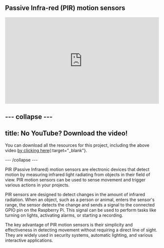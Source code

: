 ## Passive Infra-red (PIR) motion sensors 


<html>
  <div style="position: relative; overflow: hidden; padding-top: 56.25%;">
    <iframe style="position: absolute; top: 0; left: 0; right: 0; width: 100%; height: 100%; border: none;" src="https://www.youtube.com/embed/73v7P1_a9As?rel=0&cc_load_policy=1" allowfullscreen allow="accelerometer; autoplay; clipboard-write; encrypted-media; gyroscope; picture-in-picture; web-share">
    </iframe>
  </div>
</html>

--- collapse ---
---
title: No YouTube? Download the video!
---

You can download all the resources for this project, including the above video [by clicking here](https://rpf.io/p/en/rpi-pir-go){:target="_blank"}. 


--- /collapse ---

PIR (Passive Infrared) motion sensors are electronic devices that detect motion by measuring infrared light radiating from objects in their field of view. PIR motion sensors can be used to sense movement and trigger various actions in your projects.

PIR sensors are designed to detect changes in the amount of infrared radiation. When an object, such as a person or animal, enters the sensor's range, the sensor detects the change and sends a signal to the connected GPIO pin on the Raspberry Pi. This signal can be used to perform tasks like turning on lights, activating alarms, or starting a recording.

The key advantage of PIR motion sensors is their simplicity and effectiveness in detecting movement without requiring a direct line of sight. They are widely used in security systems, automatic lighting, and various interactive applications.